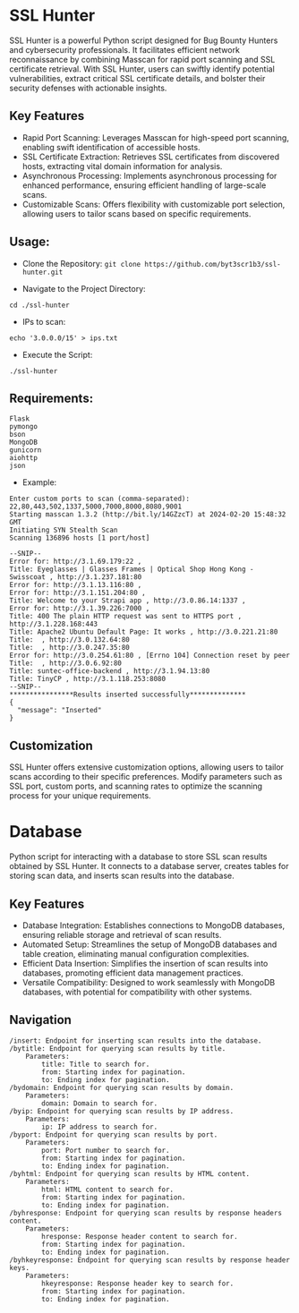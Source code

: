 # SSL Hunter

SSL Hunter is a powerful Python script designed for Bug Bounty Hunters and cybersecurity professionals. It facilitates efficient network reconnaissance by combining Masscan for rapid port scanning and SSL certificate retrieval. With SSL Hunter, users can swiftly identify potential vulnerabilities, extract critical SSL certificate details, and bolster their security defenses with actionable insights.

## Key Features

- Rapid Port Scanning: Leverages Masscan for high-speed port scanning, enabling swift identification of accessible hosts.
- SSL Certificate Extraction: Retrieves SSL certificates from discovered hosts, extracting vital domain information for analysis.
- Asynchronous Processing: Implements asynchronous processing for enhanced performance, ensuring efficient handling of large-scale scans.
- Customizable Scans: Offers flexibility with customizable port selection, allowing users to tailor scans based on specific requirements.


## Usage:

- Clone the Repository:
`
git clone https://github.com/byt3scr1b3/ssl-hunter.git
`

- Navigate to the Project Directory:

`
cd ./ssl-hunter
`

- IPs to scan:

`
echo '3.0.0.0/15' > ips.txt
`

- Execute the Script:

`
./ssl-hunter
`
## Requirements:

```
Flask
pymongo
bson
MongoDB
gunicorn
aiohttp
json
```

- Example:

```
Enter custom ports to scan (comma-separated): 22,80,443,502,1337,5000,7000,8000,8080,9001
Starting masscan 1.3.2 (http://bit.ly/14GZzcT) at 2024-02-20 15:48:32 GMT
Initiating SYN Stealth Scan
Scanning 136896 hosts [1 port/host]

--SNIP--
Error for: http://3.1.69.179:22 , 
Title: Eyeglasses | Glasses Frames | Optical Shop Hong Kong - Swisscoat , http://3.1.237.181:80
Error for: http://3.1.13.116:80 , 
Error for: http://3.1.151.204:80 ,
Title: Welcome to your Strapi app , http://3.0.86.14:1337 ,
Error for: http://3.1.39.226:7000 , 
Title: 400 The plain HTTP request was sent to HTTPS port , http://3.1.228.168:443
Title: Apache2 Ubuntu Default Page: It works , http://3.0.221.21:80
Title:  , http://3.0.132.64:80
Title:  , http://3.0.247.35:80
Error for: http://3.0.254.61:80 , [Errno 104] Connection reset by peer
Title:  , http://3.0.6.92:80
Title: suntec-office-backend , http://3.1.94.13:80
Title: TinyCP , http://3.1.118.253:8080
--SNIP--
****************Results inserted successfully**************
{
  "message": "Inserted"
}
```

## Customization

SSL Hunter offers extensive customization options, allowing users to tailor scans according to their specific preferences. Modify parameters such as SSL port, custom ports, and scanning rates to optimize the scanning process for your unique requirements.

# Database

Python script for interacting with a database to store SSL scan results obtained by SSL Hunter. It connects to a database server, creates tables for storing scan data, and inserts scan results into the database.

## Key Features

- Database Integration: Establishes connections to MongoDB databases, ensuring reliable storage and retrieval of scan results.
- Automated Setup: Streamlines the setup of MongoDB databases and table creation, eliminating manual configuration complexities.
- Efficient Data Insertion: Simplifies the insertion of scan results into databases, promoting efficient data management practices.
- Versatile Compatibility: Designed to work seamlessly with MongoDB databases, with potential for compatibility with other systems.

## Navigation

    /insert: Endpoint for inserting scan results into the database.
    /bytitle: Endpoint for querying scan results by title.
        Parameters:
            title: Title to search for.
            from: Starting index for pagination.
            to: Ending index for pagination.
    /bydomain: Endpoint for querying scan results by domain.
        Parameters:
            domain: Domain to search for.
    /byip: Endpoint for querying scan results by IP address.
        Parameters:
            ip: IP address to search for.
    /byport: Endpoint for querying scan results by port.
        Parameters:
            port: Port number to search for.
            from: Starting index for pagination.
            to: Ending index for pagination.
    /byhtml: Endpoint for querying scan results by HTML content.
        Parameters:
            html: HTML content to search for.
            from: Starting index for pagination.
            to: Ending index for pagination.
    /byhresponse: Endpoint for querying scan results by response headers content.
        Parameters:
            hresponse: Response header content to search for.
            from: Starting index for pagination.
            to: Ending index for pagination.
    /byhkeyresponse: Endpoint for querying scan results by response header keys.
        Parameters:
            hkeyresponse: Response header key to search for.
            from: Starting index for pagination.
            to: Ending index for pagination.

